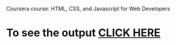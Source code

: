 
Coursera course: HTML, CSS, and Javascript for Web Developers


# To see the output [CLICK HERE](https://srihithareddy13.github.io/html-course/module-4/index.html)
